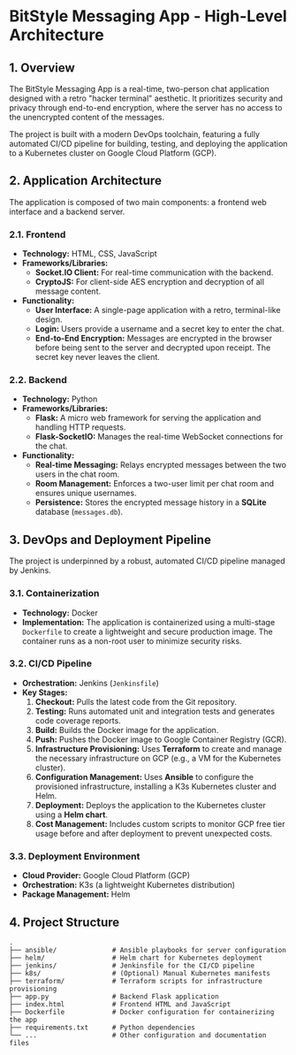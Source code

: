 # BitStyle Messaging App - High-Level Architecture

## 1. Overview

The BitStyle Messaging App is a real-time, two-person chat application designed with a retro "hacker terminal" aesthetic. It prioritizes security and privacy through end-to-end encryption, where the server has no access to the unencrypted content of the messages.

The project is built with a modern DevOps toolchain, featuring a fully automated CI/CD pipeline for building, testing, and deploying the application to a Kubernetes cluster on Google Cloud Platform (GCP).

## 2. Application Architecture

The application is composed of two main components: a frontend web interface and a backend server.

### 2.1. Frontend

*   **Technology:** HTML, CSS, JavaScript
*   **Frameworks/Libraries:**
    *   **Socket.IO Client:** For real-time communication with the backend.
    *   **CryptoJS:** For client-side AES encryption and decryption of all message content.
*   **Functionality:**
    *   **User Interface:** A single-page application with a retro, terminal-like design.
    *   **Login:** Users provide a username and a secret key to enter the chat.
    *   **End-to-End Encryption:** Messages are encrypted in the browser before being sent to the server and decrypted upon receipt. The secret key never leaves the client.

### 2.2. Backend

*   **Technology:** Python
*   **Frameworks/Libraries:**
    *   **Flask:** A micro web framework for serving the application and handling HTTP requests.
    *   **Flask-SocketIO:** Manages the real-time WebSocket connections for the chat.
*   **Functionality:**
    *   **Real-time Messaging:** Relays encrypted messages between the two users in the chat room.
    *   **Room Management:** Enforces a two-user limit per chat room and ensures unique usernames.
    *   **Persistence:** Stores the encrypted message history in a **SQLite** database (`messages.db`).

## 3. DevOps and Deployment Pipeline

The project is underpinned by a robust, automated CI/CD pipeline managed by Jenkins.

### 3.1. Containerization

*   **Technology:** Docker
*   **Implementation:** The application is containerized using a multi-stage `Dockerfile` to create a lightweight and secure production image. The container runs as a non-root user to minimize security risks.

### 3.2. CI/CD Pipeline

*   **Orchestration:** Jenkins (`Jenkinsfile`)
*   **Key Stages:**
    1.  **Checkout:** Pulls the latest code from the Git repository.
    2.  **Testing:** Runs automated unit and integration tests and generates code coverage reports.
    3.  **Build:** Builds the Docker image for the application.
    4.  **Push:** Pushes the Docker image to Google Container Registry (GCR).
    5.  **Infrastructure Provisioning:** Uses **Terraform** to create and manage the necessary infrastructure on GCP (e.g., a VM for the Kubernetes cluster).
    6.  **Configuration Management:** Uses **Ansible** to configure the provisioned infrastructure, installing a K3s Kubernetes cluster and Helm.
    7.  **Deployment:** Deploys the application to the Kubernetes cluster using a **Helm chart**.
    8.  **Cost Management:** Includes custom scripts to monitor GCP free tier usage before and after deployment to prevent unexpected costs.

### 3.3. Deployment Environment

*   **Cloud Provider:** Google Cloud Platform (GCP)
*   **Orchestration:** K3s (a lightweight Kubernetes distribution)
*   **Package Management:** Helm

## 4. Project Structure

```
.
├── ansible/              # Ansible playbooks for server configuration
├── helm/                 # Helm chart for Kubernetes deployment
├── jenkins/              # Jenkinsfile for the CI/CD pipeline
├── k8s/                  # (Optional) Manual Kubernetes manifests
├── terraform/            # Terraform scripts for infrastructure provisioning
├── app.py                # Backend Flask application
├── index.html            # Frontend HTML and JavaScript
├── Dockerfile            # Docker configuration for containerizing the app
├── requirements.txt      # Python dependencies
└── ...                   # Other configuration and documentation files
